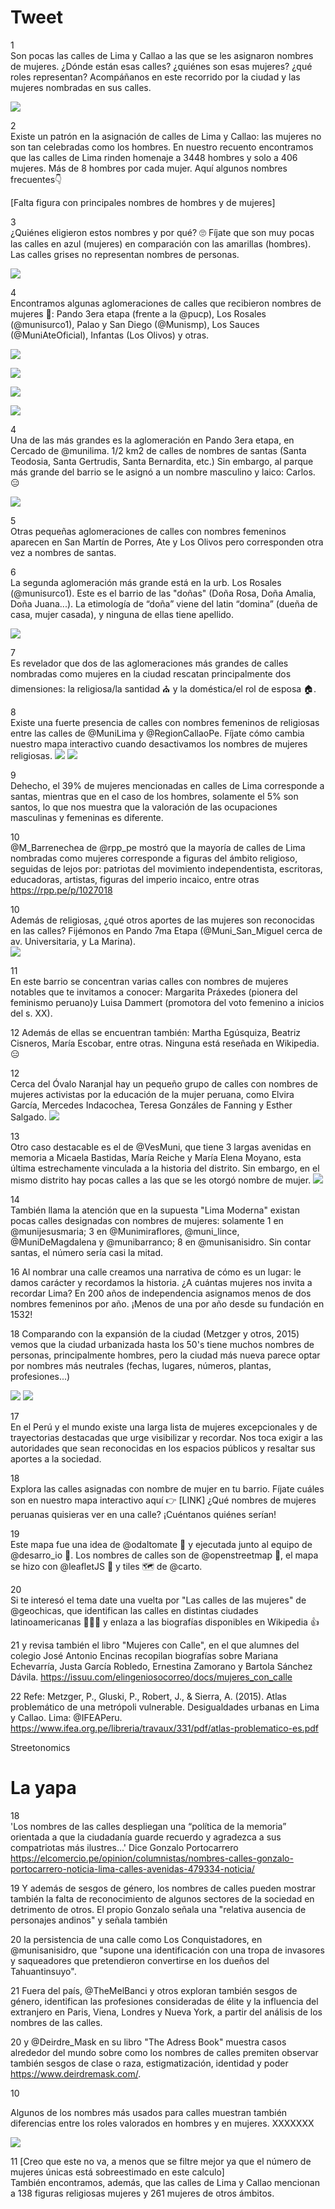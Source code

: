 # Tweet

1  
Son pocas las calles de Lima y Callao a las que se les asignaron nombres de mujeres. ¿Dónde están esas calles? ¿quiénes son esas mujeres? ¿qué roles representan? Acompáñanos en este recorrido por la ciudad y las mujeres nombradas en sus calles.

![](../../images/twitter1.gif)   
  
2  
Existe un patrón en la asignación de calles de Lima y Callao: las mujeres no son tan celebradas como los hombres. En nuestro recuento encontramos que las calles de Lima rinden homenaje a 3448 hombres y solo a 406 mujeres. Más de 8 hombres por cada mujer. Aquí algunos nombres frecuentes👇  

[Falta figura con principales nombres de hombres y de mujeres]

3  
¿Quiénes eligieron estos nombres y por qué? 🙄 Fíjate que son muy pocas las calles en azul (mujeres) en comparación con las amarillas (hombres). Las calles grises no representan nombres de personas.

![](../../images/lima.png)   

4  
Encontramos algunas aglomeraciones de calles que recibieron nombres de mujeres 🔎: Pando 3era etapa (frente a la @pucp), Los Rosales (@munisurco1), Palao y San Diego (@Munismp), Los Sauces (@MuniAteOficial), Infantas (Los Olivos) y otras.  

![](../../images/ag_pando.png)  

![](../../images/ag_losrosales.png)  

![](../../images/ag_sandiego.png)  

![](../../images/ag_losrosales.png)   

4  
Una de las más grandes es la aglomeración en Pando 3era etapa, en Cercado de @munilima. 1/2 km2 de calles de nombres de santas (Santa Teodosia, Santa Gertrudis, Santa Bernardita, etc.) Sin embargo, al parque más grande del barrio se le asignó a un nombre masculino y laico: Carlos. 😑  

![](../../images/pando3.png)  

5  
Otras pequeñas aglomeraciones de calles con nombres femeninos aparecen en San Martín de Porres, Ate y Los Olivos pero corresponden otra vez a nombres de santas.

6  
La segunda aglomeración más grande está en la urb. Los Rosales (@munisurco1). Este es el barrio de las "doñas" (Doña Rosa, Doña Amalia, Doña Juana...). La etimología de “doña” viene del latin “domina” (dueña de casa, mujer casada), y ninguna de ellas tiene apellido.  

![](../../images/los_rosales.png)

7  
Es revelador que dos de las aglomeraciones más grandes de calles nombradas como mujeres en la ciudad rescatan principalmente dos dimensiones: la religiosa/la santidad ⛪ y la doméstica/el rol de esposa 🏠. 

8  
Existe una fuerte presencia de calles con nombres femeninos de religiosas entre las calles de @MuniLima y @RegionCallaoPe. Fíjate cómo cambia nuestro mapa interactivo cuando desactivamos los nombres de mujeres religiosas.
![](../../images/female_rel.png)
![](../../images/female_notrel.png)

9  
Dehecho, el 39% de mujeres mencionadas en calles de Lima corresponde a santas, mientras que en el caso de los hombres, solamente el 5% son santos, lo que nos muestra que la valoración de las ocupaciones masculinas y femeninas es diferente.

10  
@M_Barrenechea de @rpp_pe mostró que la mayoría de calles de Lima nombradas como mujeres corresponde a figuras del ámbito religioso, seguidas de lejos por: patriotas del movimiento independentista, escritoras, educadoras, artistas, figuras del imperio incaico, entre otras https://rpp.pe/p/1027018

10  
Además de religiosas, ¿qué otros aportes de las mujeres son reconocidas en las calles? Fijémonos en Pando 7ma Etapa (@Muni_San_Miguel cerca de av. Universitaria, y La Marina).  
![](../../images/pando7.png)

11  
En este barrio se concentran varias calles con nombres de mujeres notables que te invitamos a conocer: Margarita Práxedes (pionera del feminismo peruano)y Luisa Dammert (promotora del voto femenino a inicios del s. XX). 

12
Además de ellas se encuentran también: Martha Egúsquiza, Beatriz Cisneros, María Escobar, entre otras. Ninguna está reseñada en Wikipedia. 😑

12  
Cerca del Óvalo Naranjal hay un pequeño grupo de calles con nombres de mujeres activistas por la educación de la mujer peruana, como Elvira García, Mercedes Indacochea, Teresa Gonzáles de Fanning y Esther Salgado.
![](../../images/naranjal.png)

13  
Otro caso destacable es el de @VesMuni, que tiene 3 largas avenidas en memoria a Micaela Bastidas, María Reiche y María Elena Moyano, esta última estrechamente vinculada a la historia del distrito. Sin embargo, en el mismo distrito hay pocas calles a las que se les otorgó nombre de mujer.
![](../../images/ves.png)

14  
También llama la atención que en la supuesta "Lima Moderna" existan pocas calles designadas con nombres de mujeres: solamente 1 en @munijesusmaria; 3 en @Munimiraflores, @muni_lince, @MuniDeMagdalena y @munibarranco; 8 en @munisanisidro. Sin contar santas, el número sería casi la mitad.

16
Al nombrar una calle creamos una narrativa de cómo es un lugar: le damos carácter y recordamos la historia. ¿A cuántas mujeres nos invita a recordar Lima? En 200 años de independencia asignamos menos de dos nombres femeninos por año. ¡Menos de una por año desde su fundación en 1532!

18
Comparando con la expansión de la ciudad (Metzger y otros, 2015) vemos que la ciudad urbanizada hasta los 50's tiene muchos nombres de personas, principalmente hombres, pero la ciudad más nueva parece optar por nombres más neutrales (fechas, lugares, números, plantas, profesiones...)  

![](../images/metzger_et_al.png)
![](../images/female_rel.png)

17  
En el Perú y el mundo existe una larga lista de mujeres excepcionales y de trayectorias destacadas que urge visibilizar y recordar. Nos toca exigir a las autoridades que sean reconocidas en los espacios públicos y resaltar sus aportes a la sociedad.

18  
Explora las calles asignadas con nombre de mujer en tu barrio. Fíjate cuáles son en nuestro mapa interactivo aquí 👉 [LINK]
¿Qué nombres de mujeres peruanas quisieras ver en una calle? ¡Cuéntanos quiénes serían!

19  
Este mapa fue una idea de @odaltomate 👏 y ejecutada junto al equipo de @desarro_io 🤝. Los nombres de calles son de @openstreetmap 🔎, el mapa se hizo con @leafletJS 🍃 y tiles 🗺️ de @carto. 


20  
Si te interesó el tema date una vuelta por "Las calles de las mujeres" de @geochicas, que identifican las calles en distintas ciudades latinoamericanas 👏👏👏 y enlaza a las biografías disponibles en Wikipedia 👍

21
y revisa también el libro "Mujeres con Calle", en el que alumnes del colegio José Antonio Encinas recopilan biografías sobre Mariana Echevarría, Justa García Robledo, Ernestina Zamorano y Bartola Sánchez Dávila. https://issuu.com/elingeniosocorreo/docs/mujeres_con_calle

22
Refe:
Metzger, P., Gluski, P., Robert, J., & Sierra, A. (2015). Atlas problemático de una metrópoli vulnerable. Desigualdades urbanas en Lima y Callao. Lima: @IFEAPeru. https://www.ifea.org.pe/libreria/travaux/331/pdf/atlas-problematico-es.pdf

Streetonomics






# La yapa

18  
'Los nombres de las calles despliegan una “política de la memoria” orientada a que la ciudadanía guarde recuerdo y agradezca a sus compatriotas más ilustres...' Dice Gonzalo Portocarrero https://elcomercio.pe/opinion/columnistas/nombres-calles-gonzalo-portocarrero-noticia-lima-calles-avenidas-479334-noticia/

19
Y además de sesgos de género, los nombres de calles pueden mostrar también la falta de reconocimiento de algunos sectores de la sociedad en detrimento de otros. El propio Gonzalo señala una "relativa ausencia de personajes andinos" y señala también

20
la persistencia de una calle como Los Conquistadores, en @munisanisidro, que "supone una identificación con una tropa de invasores y saqueadores que pretendieron convertirse en los dueños del Tahuantinsuyo".

21 Fuera del país, @TheMelBanci y otros exploran también sesgos de género, identifican las profesiones consideradas de élite y la influencia del extranjero en Paris, Viena, Londres y Nueva York, a partir del análisis de los nombres de las calles.

20 y @Deirdre_Mask en su libro "The Adress Book" muestra casos alrededor del mundo sobre como los nombres de calles premiten observar también sesgos de clase o raza, estigmatización, identidad y poder https://www.deirdremask.com/. 





10  

Algunos de los nombres más usados para calles muestran también diferencias entre los roles valorados en hombres y en mujeres. XXXXXXX

![](../../images/top_female.png)  

11 [Creo que este no va, a menos que se filtre mejor ya que el número de mujeres únicas está sobreestimado en este calculo]  
También encontramos, además, que las calles de Lima y Callao mencionan a 138 figuras religiosas mujeres y 261 mujeres de otros ámbitos.
